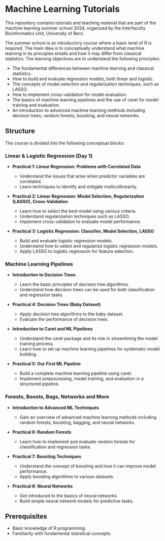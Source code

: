 # Machine Learning Tutorials

This repository contains tutorials and teaching material that are part of the 
machine learning summer school 2024, organized by the Interfaculty 
Bioinformatics Unit, University of Bern.

The summer school is an introductory course where a basic level of R is 
required. The main idea is to conceptually understand what machine learning in 
its principles entails and how it may differ from classical statistics. The 
learning objectives are to understand the following principles:

- The fundamental differences between machine learning and classical statistics.
- How to build and evaluate regression models, both linear and logistic.
- The concepts of model selection and regularization techniques, such as LASSO.
- How to implement cross-validation for model evaluation.
- The basics of machine learning pipelines and the use of caret for model training and evaluation.
- An introduction to advanced machine learning methods including decision trees, random forests, boosting, and neural networks.

## Structure

The course is divided into the following conceptual blocks:

### Linear & Logistic Regression (Day 1)
- **Practical 1: Linear Regression: Problems with Correlated Data**
  - Understand the issues that arise when predictor variables are correlated.
  - Learn techniques to identify and mitigate multicollinearity.

- **Practical 2: Linear Regression: Model Selection, Regularization (LASSO), Cross-Validation**
  - Learn how to select the best model using various criteria.
  - Understand regularization techniques such as LASSO.
  - Implement cross-validation to evaluate model performance.

- **Practical 3: Logistic Regression: Classifier, Model Selection, LASSO**
  - Build and evaluate logistic regression models.
  - Understand how to select and regularize logistic regression models.
  - Apply LASSO to logistic regression for feature selection.

### Machine Learning Pipelines
- **Introduction to Decision Trees**
  - Learn the basic principles of decision tree algorithms.
  - Understand how decision trees can be used for both classification and regression tasks.

- **Practical 4: Decision Trees (Baby Dataset)**
  - Apply decision tree algorithms to the baby dataset.
  - Evaluate the performance of decision trees.

- **Introduction to Caret and ML Pipelines**
  - Understand the caret package and its role in streamlining the model training process.
  - Learn how to set up machine learning pipelines for systematic model building.

- **Practical 5: Our First ML Pipeline**
  - Build a complete machine learning pipeline using caret.
  - Implement preprocessing, model training, and evaluation in a structured pipeline.

### Forests, Boosts, Bags, Networks and More
- **Introduction to Advanced ML Techniques**
  - Gain an overview of advanced machine learning methods including random forests, boosting, bagging, and neural networks.

- **Practical 6: Random Forests**
  - Learn how to implement and evaluate random forests for classification and regression tasks.

- **Practical 7: Boosting Techniques**
  - Understand the concept of boosting and how it can improve model performance.
  - Apply boosting algorithms to various datasets.

- **Practical 8: Neural Networks**
  - Get introduced to the basics of neural networks.
  - Build simple neural network models for predictive tasks.

## Prerequisites
- Basic knowledge of R programming.
- Familiarity with fundamental statistical concepts.

